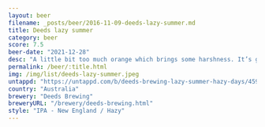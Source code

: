 ```yaml
---
layout: beer
filename: _posts/beer/2016-11-09-deeds-lazy-summer.md
title: Deeds lazy summer
category: beer
score: 7.5
beer-date: "2021-12-28"
desc: "A little bit too much orange which brings some harshness. It’s good to start but gets a bit much towards the end"
permalink: /beer/:title.html
img: /img/list/deeds-lazy-summer.jpeg
untappd: "https://untappd.com/b/deeds-brewing-lazy-summer-hazy-days/4598677"
country: "Australia"
brewery: "Deeds Brewing"
breweryURL: "/brewery/deeds-brewing.html"
style: "IPA - New England / Hazy"
---
```

